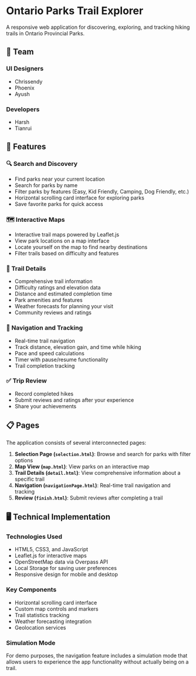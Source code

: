 # Ontario Parks Trail Explorer

A responsive web application for discovering, exploring, and tracking hiking trails in Ontario Provincial Parks.

## 👥 Team

### UI Designers
- Chrissendy 
- Phoenix 
- Ayush  

### Developers
- Harsh 
- Tianrui

## 📱 Features

### 🔍 Search and Discovery
- Find parks near your current location
- Search for parks by name
- Filter parks by features (Easy, Kid Friendly, Camping, Dog Friendly, etc.)
- Horizontal scrolling card interface for exploring parks
- Save favorite parks for quick access

### 🗺️ Interactive Maps
- Interactive trail maps powered by Leaflet.js
- View park locations on a map interface
- Locate yourself on the map to find nearby destinations
- Filter trails based on difficulty and features

### 🥾 Trail Details
- Comprehensive trail information
- Difficulty ratings and elevation data
- Distance and estimated completion time
- Park amenities and features
- Weather forecasts for planning your visit
- Community reviews and ratings

### 🧭 Navigation and Tracking
- Real-time trail navigation
- Track distance, elevation gain, and time while hiking
- Pace and speed calculations
- Timer with pause/resume functionality
- Trail completion tracking

### ✅ Trip Review
- Record completed hikes
- Submit reviews and ratings after your experience
- Share your achievements

## 📋 Pages

The application consists of several interconnected pages:

1. **Selection Page (`selection.html`)**: Browse and search for parks with filter options
2. **Map View (`map.html`)**: View parks on an interactive map
3. **Trail Details (`detail.html`)**: View comprehensive information about a specific trail
4. **Navigation (`navigationPage.html`)**: Real-time trail navigation and tracking
5. **Review (`finish.html`)**: Submit reviews after completing a trail

## 🖥️ Technical Implementation

### Technologies Used
- HTML5, CSS3, and JavaScript
- Leaflet.js for interactive maps
- OpenStreetMap data via Overpass API
- Local Storage for saving user preferences
- Responsive design for mobile and desktop

### Key Components
- Horizontal scrolling card interface
- Custom map controls and markers
- Trail statistics tracking
- Weather forecasting integration
- Geolocation services

### Simulation Mode
For demo purposes, the navigation feature includes a simulation mode that allows users to experience the app functionality without actually being on a trail.



